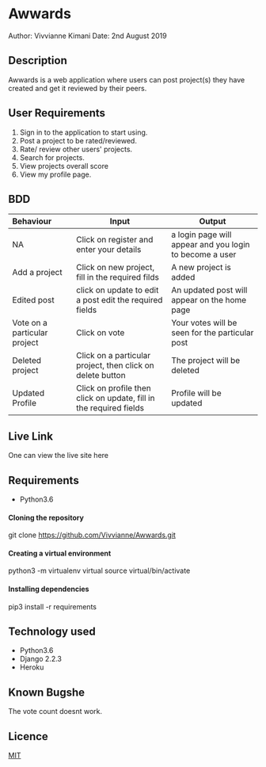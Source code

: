 # Awwards
Author: Vivvianne Kimani
Date: 2nd August 2019

## Description

Awwards is a web application where users can post project(s) they have created and get it reviewed by their peers.

## User Requirements

1. Sign in to the application to start using.
2. Post a project to be rated/reviewed.
3. Rate/ review other users' projects.
4. Search for projects.
5. View projects overall score
6. View my profile page.


## BDD

| Behaviour | Input | Output |
|:----------|-------|--------|
| NA       |Click on register and enter your details | a login page will appear and you login to become a user |
| Add a project | Click on new project, fill in the required filds | A new project is added |
| Edited post | click on update to edit a post edit the required fields | An updated post will appear on the home page |
| Vote on a particular project | Click on vote | Your votes will be seen for the particular post |
| Deleted project | Click on a particular project, then click on delete button | The project will be deleted |
| Updated Profile | Click on profile then click on update, fill in the required fields | Profile will be updated |




## Live Link

One can view the live site here


## Requirements

* Python3.6


#### Cloning the repository
git clone https://github.com/Vivvianne/Awwards.git


#### Creating a virtual environment
python3 -m virtualenv virtual
source virtual/bin/activate


#### Installing dependencies
pip3 install -r requirements


## Technology used

* Python3.6
* Django 2.2.3
* Heroku

## Known Bugshe 
The vote count doesnt work.

## Licence
[MIT](https://github.com/Vivvianne/Awwards/blob/master/LICENSE)